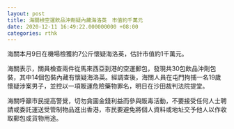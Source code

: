 ```yaml
---
layout: post
title: 海關檢空運飲品沖劑疑內藏海洛英　市值約千萬元
date: 2020-12-11 16:49:22.000000000 +08:00
categories: rthk
---
```


海關本月9日在機場檢獲約7公斤懷疑海洛英，估計市值約1千萬元。

海關表示，關員檢查兩件從馬來西亞到港的空運郵包，發現共30包飲品沖劑包裝，其中14個包裝內藏有懷疑海洛英。經調查後，海關人員在屯門拘捕一名19歲懷疑涉案男子，並控以一項販運危險藥物罪名，明日在沙田裁判法院提堂。

海關呼籲市民提高警覺，切勿貪圖金錢利益而參與販毒活動，不要接受任何人士聘請或委託運送受管制物品進出香港，市民要避免將個人資料或地址交予他人以作收取郵包或貨物用途。
